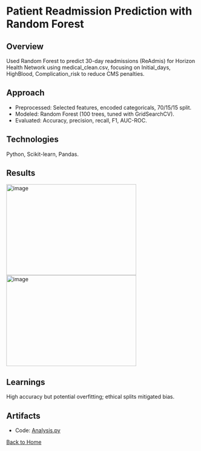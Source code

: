 # Patient Readmission Prediction with Random Forest

## Overview
Used Random Forest to predict 30-day readmissions (ReAdmis) for Horizon Health Network using medical_clean.csv, focusing on Initial_days, HighBlood, Complication_risk to reduce CMS penalties.

## Approach
- Preprocessed: Selected features, encoded categoricals, 70/15/15 split.
- Modeled: Random Forest (100 trees, tuned with GridSearchCV).
- Evaluated: Accuracy, precision, recall, F1, AUC-ROC.

## Technologies
Python, Scikit-learn, Pandas.

## Results
<img width="343" height="240" alt="image" src="https://github.com/user-attachments/assets/4ae163e7-d610-4de8-99f3-ffb906024426" />

<img width="343" height="240" alt="image" src="https://github.com/user-attachments/assets/76a98bf0-0216-4b4a-b526-092485242acf" />

## Learnings
High accuracy but potential overfitting; ethical splits mitigated bias.

## Artifacts
- Code: [Analysis.py](../Patient_Readmission_Prediction_with_Random_Forest/analysis.py)

[Back to Home](/)
